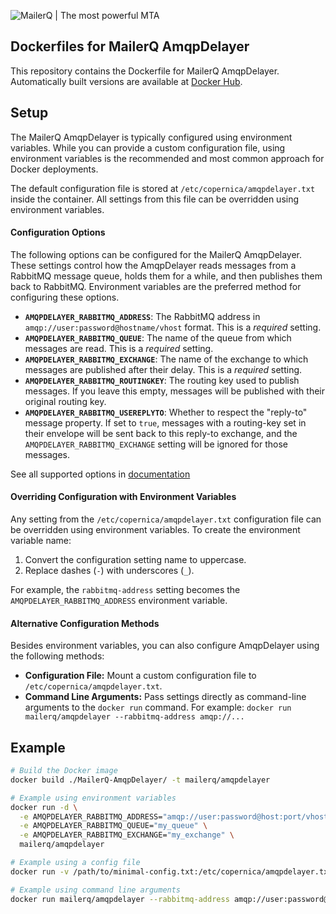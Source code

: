 ![MailerQ | The most powerful MTA](https://media.copernica.com/logos/mailerq-logo.svg "MailerQ | The most powerful MTA")

## Dockerfiles for MailerQ AmqpDelayer

This repository contains the Dockerfile for MailerQ AmqpDelayer. Automatically built versions are available at [Docker Hub](https://hub.docker.com/r/mailerq/amqpdelayer/).

## Setup

The MailerQ AmqpDelayer is typically configured using environment variables. While you can provide a custom configuration file, using environment variables is the recommended and most common approach for Docker deployments.

The default configuration file is stored at `/etc/copernica/amqpdelayer.txt` inside the container. All settings from this file can be overridden using environment variables.

#### Configuration Options

The following options can be configured for the MailerQ AmqpDelayer.  These settings control how the AmqpDelayer reads messages from a RabbitMQ message queue, holds them for a while, and then publishes them back to RabbitMQ.  Environment variables are the preferred method for configuring these options.

*   **`AMQPDELAYER_RABBITMQ_ADDRESS`**:  The RabbitMQ address in `amqp://user:password@hostname/vhost` format. This is a *required* setting.
*   **`AMQPDELAYER_RABBITMQ_QUEUE`**: The name of the queue from which messages are read. This is a *required* setting.
*   **`AMQPDELAYER_RABBITMQ_EXCHANGE`**: The name of the exchange to which messages are published after their delay. This is a *required* setting.
*   **`AMQPDELAYER_RABBITMQ_ROUTINGKEY`**: The routing key used to publish messages. If you leave this empty, messages will be published with their original routing key.
*   **`AMQPDELAYER_RABBITMQ_USEREPLYTO`**: Whether to respect the "reply-to" message property. If set to `true`, messages with a routing-key set in their envelope will be sent back to this reply-to exchange, and the `AMQPDELAYER_RABBITMQ_EXCHANGE` setting will be ignored for those messages.

See all supported options in [documentation](https://www.mailerq.com/documentation/5.13/mailerq-amqpdelayer)

#### Overriding Configuration with Environment Variables

Any setting from the `/etc/copernica/amqpdelayer.txt` configuration file can be overridden using environment variables. To create the environment variable name:

1.  Convert the configuration setting name to uppercase.
2.  Replace dashes (`-`) with underscores (`_`).

For example, the `rabbitmq-address` setting becomes the `AMQPDELAYER_RABBITMQ_ADDRESS` environment variable.

#### Alternative Configuration Methods

Besides environment variables, you can also configure AmqpDelayer using the following methods:

*   **Configuration File:**  Mount a custom configuration file to `/etc/copernica/amqpdelayer.txt`.
*   **Command Line Arguments:** Pass settings directly as command-line arguments to the `docker run` command. For example: `docker run mailerq/amqpdelayer --rabbitmq-address amqp://...`

## Example

```bash
# Build the Docker image
docker build ./MailerQ-AmqpDelayer/ -t mailerq/amqpdelayer

# Example using environment variables
docker run -d \
  -e AMQPDELAYER_RABBITMQ_ADDRESS="amqp://user:password@host:port/vhost" \
  -e AMQPDELAYER_RABBITMQ_QUEUE="my_queue" \
  -e AMQPDELAYER_RABBITMQ_EXCHANGE="my_exchange" \
  mailerq/amqpdelayer

# Example using a config file
docker run -v /path/to/minimal-config.txt:/etc/copernica/amqpdelayer.txt mailerq/amqpdelayer

# Example using command line arguments
docker run mailerq/amqpdelayer --rabbitmq-address amqp://user:password@host:port/vhost --rabbitmq-queue my_queue --rabbitmq-exchange my_exchange
```
